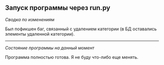 **Запуск программы через run.py**
---

*Сводка по изменениям*

Был пофикшен баг, связанный с удалением категории (в БД оставались элементы удаленной категории).

---
*Состояние программы на данный момент*

Программа полностью готова. Я не буду что-либо еще менять.
